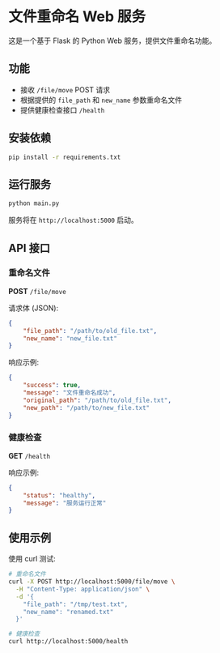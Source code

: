 # 文件重命名 Web 服务

这是一个基于 Flask 的 Python Web 服务，提供文件重命名功能。

## 功能

- 接收 `/file/move` POST 请求
- 根据提供的 `file_path` 和 `new_name` 参数重命名文件
- 提供健康检查接口 `/health`

## 安装依赖

```bash
pip install -r requirements.txt
```

## 运行服务

```bash
python main.py
```

服务将在 `http://localhost:5000` 启动。

## API 接口

### 重命名文件

**POST** `/file/move`

请求体 (JSON):
```json
{
    "file_path": "/path/to/old_file.txt",
    "new_name": "new_file.txt"
}
```

响应示例:
```json
{
    "success": true,
    "message": "文件重命名成功",
    "original_path": "/path/to/old_file.txt",
    "new_path": "/path/to/new_file.txt"
}
```

### 健康检查

**GET** `/health`

响应示例:
```json
{
    "status": "healthy",
    "message": "服务运行正常"
}
```

## 使用示例

使用 curl 测试:

```bash
# 重命名文件
curl -X POST http://localhost:5000/file/move \
  -H "Content-Type: application/json" \
  -d '{
    "file_path": "/tmp/test.txt",
    "new_name": "renamed.txt"
  }'

# 健康检查
curl http://localhost:5000/health
```
